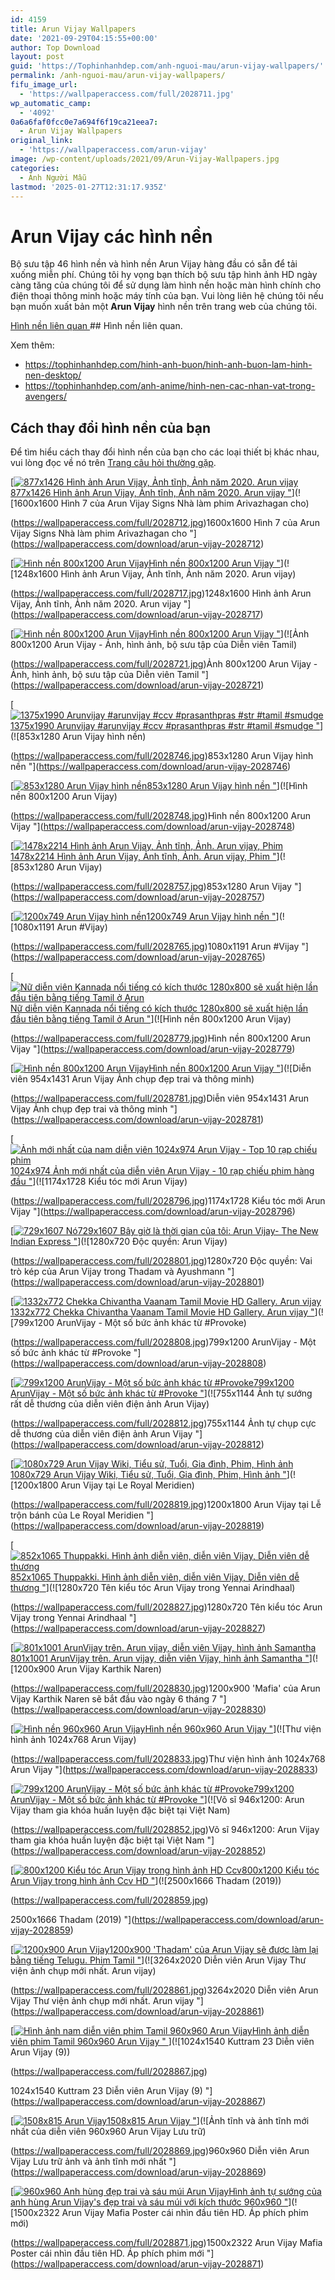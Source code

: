 ```yaml
---
id: 4159
title: Arun Vijay Wallpapers
date: '2021-09-29T04:15:55+00:00'
author: Top Download
layout: post
guid: 'https://Tophinhanhdep.com/anh-nguoi-mau/arun-vijay-wallpapers/'
permalink: /anh-nguoi-mau/arun-vijay-wallpapers/
fifu_image_url:
  - 'https://wallpaperaccess.com/full/2028711.jpg'
wp_automatic_camp:
  - '4092'
0a6a6faf0fcc0e7a694f6f19ca21eea7:
  - Arun Vijay Wallpapers
original_link:
  - 'https://wallpaperaccess.com/arun-vijay'
image: /wp-content/uploads/2021/09/Arun-Vijay-Wallpapers.jpg
categories:
  - Ảnh Người Mẫu
lastmod: '2025-01-27T12:31:17.935Z'
---
```

# Arun Vijay các hình nền

Bộ sưu tập 46 hình nền và hình nền Arun Vijay hàng đầu có sẵn để tải xuống miễn phí. Chúng tôi hy vọng bạn thích bộ sưu tập hình ảnh HD ngày càng tăng của chúng tôi để sử dụng làm hình nền hoặc màn hình chính cho điện thoại thông minh hoặc máy tính của bạn. Vui lòng liên hệ chúng tôi nếu bạn muốn xuất bản một **Arun Vijay** hình nền trên trang web của chúng tôi.

[Hình nền liên quan ](#related) ## Hình nền liên quan.

   
 Xem thêm:

   
- <https://tophinhanhdep.com/hinh-anh-buon/hinh-anh-buon-lam-hinh-nen-desktop/>
- <https://tophinhanhdep.com/anh-anime/hinh-nen-cac-nhan-vat-trong-avengers/>

## Cách thay đổi hình nền của bạn

Để tìm hiểu cách thay đổi hình nền của bạn cho các loại thiết bị khác nhau, vui lòng đọc về nó trên [Trang câu hỏi thường gặp](https://tophinhanhdep.com/faq/).

  
[[![877x1426 Hình ảnh Arun Vijay, Ảnh tĩnh, Ảnh năm 2020. Arun vijay](https://wallpaperaccess.com/full/2028711.jpg)877x1426 Hình ảnh Arun Vijay, Ảnh tĩnh, Ảnh năm 2020. Arun vijay "](https://wallpaperaccess.com/download/arun-vijay-2028711)](![1600x1600 Hình 7 của Arun Vijay Signs Nhà làm phim Arivazhagan cho)

(https://wallpaperaccess.com/full/2028712.jpg)1600x1600 Hình 7 của Arun Vijay Signs Nhà làm phim Arivazhagan cho "](https://wallpaperaccess.com/download/arun-vijay-2028712)

[[![Hình nền 800x1200 Arun Vijay](https://wallpaperaccess.com/full/2028716.jpg)Hình nền 800x1200 Arun Vijay "](https://wallpaperaccess.com/download/arun-vijay-2028716)](![1248x1600 Hình ảnh Arun Vijay, Ảnh tĩnh, Ảnh năm 2020. Arun vijay)

(https://wallpaperaccess.com/full/2028717.jpg)1248x1600 Hình ảnh Arun Vijay, Ảnh tĩnh, Ảnh năm 2020. Arun vijay "](https://wallpaperaccess.com/download/arun-vijay-2028717)

[[![Hình nền 800x1200 Arun Vijay](https://wallpaperaccess.com/full/2028720.jpg)Hình nền 800x1200 Arun Vijay "](https://wallpaperaccess.com/download/arun-vijay-2028720)](![Ảnh 800x1200 Arun Vijay - Ảnh, hình ảnh, bộ sưu tập của Diễn viên Tamil)

(https://wallpaperaccess.com/full/2028721.jpg)Ảnh 800x1200 Arun Vijay - Ảnh, hình ảnh, bộ sưu tập của Diễn viên Tamil "](https://wallpaperaccess.com/download/arun-vijay-2028721)

[[![1375x1990 Arunvijay #arunvijay #ccv #prasanthpras #str #tamil #smudge](https://wallpaperaccess.com/full/2028738.jpg)1375x1990 Arunvijay #arunvijay #ccv #prasanthpras #str #tamil #smudge "](https://wallpaperaccess.com/download/arun-vijay-2028738)](![853x1280 Arun Vijay hình nền)

(https://wallpaperaccess.com/full/2028746.jpg)853x1280 Arun Vijay hình nền "](https://wallpaperaccess.com/download/arun-vijay-2028746)

[[![853x1280 Arun Vijay hình nền](https://wallpaperaccess.com/full/2028747.jpg)853x1280 Arun Vijay hình nền "](https://wallpaperaccess.com/download/arun-vijay-2028747)](![Hình nền 800x1200 Arun Vijay)

(https://wallpaperaccess.com/full/2028748.jpg)Hình nền 800x1200 Arun Vijay "](https://wallpaperaccess.com/download/arun-vijay-2028748)

[[![1478x2214 Hình ảnh Arun Vijay, Ảnh tĩnh, Ảnh.  Arun vijay, Phim](https://wallpaperaccess.com/full/2028754.jpg)1478x2214 Hình ảnh Arun Vijay, Ảnh tĩnh, Ảnh. Arun vijay, Phim "](https://wallpaperaccess.com/download/arun-vijay-2028754)](![853x1280 Arun Vijay)

(https://wallpaperaccess.com/full/2028757.jpg)853x1280 Arun Vijay "](https://wallpaperaccess.com/download/arun-vijay-2028757)

[[![1200x749 Arun Vijay hình nền](https://wallpaperaccess.com/full/2028764.jpg)1200x749 Arun Vijay hình nền "](https://wallpaperaccess.com/download/arun-vijay-2028764)](![1080x1191 Arun #Vijay)

(https://wallpaperaccess.com/full/2028765.jpg)1080x1191 Arun #Vijay "](https://wallpaperaccess.com/download/arun-vijay-2028765)

[[![Nữ diễn viên Kannada nổi tiếng có kích thước 1280x800 sẽ xuất hiện lần đầu tiên bằng tiếng Tamil ở Arun](https://wallpaperaccess.com/full/2028767.jpg)Nữ diễn viên Kannada nổi tiếng có kích thước 1280x800 sẽ xuất hiện lần đầu tiên bằng tiếng Tamil ở Arun "](https://wallpaperaccess.com/download/arun-vijay-2028767)](![Hình nền 800x1200 Arun Vijay)

(https://wallpaperaccess.com/full/2028779.jpg)Hình nền 800x1200 Arun Vijay "](https://wallpaperaccess.com/download/arun-vijay-2028779)

[[![Hình nền 800x1200 Arun Vijay](https://wallpaperaccess.com/full/2028780.jpg)Hình nền 800x1200 Arun Vijay "](https://wallpaperaccess.com/download/arun-vijay-2028780)](![Diễn viên 954x1431 Arun Vijay Ảnh chụp đẹp trai và thông minh)

(https://wallpaperaccess.com/full/2028781.jpg)Diễn viên 954x1431 Arun Vijay Ảnh chụp đẹp trai và thông minh "](https://wallpaperaccess.com/download/arun-vijay-2028781)

[[![Ảnh mới nhất của nam diễn viên 1024x974 Arun Vijay - Top 10 rạp chiếu phim](https://wallpaperaccess.com/full/2028783.jpg)1024x974 Ảnh mới nhất của diễn viên Arun Vijay - 10 rạp chiếu phim hàng đầu "](https://wallpaperaccess.com/download/arun-vijay-2028783)](![1174x1728 Kiểu tóc mới Arun Vijay)

(https://wallpaperaccess.com/full/2028796.jpg)1174x1728 Kiểu tóc mới Arun Vijay "](https://wallpaperaccess.com/download/arun-vijay-2028796)

[[![729x1607 Nó](https://wallpaperaccess.com/full/2028799.jpg)729x1607 Bây giờ là thời gian của tôi: Arun Vijay- The New Indian Express "](https://wallpaperaccess.com/download/arun-vijay-2028799)](![1280x720 Độc quyền: Arun Vijay)

(https://wallpaperaccess.com/full/2028801.jpg)1280x720 Độc quyền: Vai trò kép của Arun Vijay trong Thadam và Ayushmann "](https://wallpaperaccess.com/download/arun-vijay-2028801)

[[![1332x772 Chekka Chivantha Vaanam Tamil Movie HD Gallery.  Arun vijay](https://wallpaperaccess.com/full/2028807.jpg)1332x772 Chekka Chivantha Vaanam Tamil Movie HD Gallery. Arun vijay "](https://wallpaperaccess.com/download/arun-vijay-2028807)](![799x1200 ArunVijay - Một số bức ảnh khác từ #Provoke)

(https://wallpaperaccess.com/full/2028808.jpg)799x1200 ArunVijay - Một số bức ảnh khác từ #Provoke "](https://wallpaperaccess.com/download/arun-vijay-2028808)

[[![799x1200 ArunVijay - Một số bức ảnh khác từ #Provoke](https://wallpaperaccess.com/full/2028810.jpg)799x1200 ArunVijay - Một số bức ảnh khác từ #Provoke "](https://wallpaperaccess.com/download/arun-vijay-2028810)](![755x1144 Ảnh tự sướng rất dễ thương của diễn viên điện ảnh Arun Vijay)

(https://wallpaperaccess.com/full/2028812.jpg)755x1144 Ảnh tự chụp cực dễ thương của diễn viên điện ảnh Arun Vijay "](https://wallpaperaccess.com/download/arun-vijay-2028812)

[[![1080x729 Arun Vijay Wiki, Tiểu sử, Tuổi, Gia đình, Phim, Hình ảnh](https://wallpaperaccess.com/full/2028817.jpg)1080x729 Arun Vijay Wiki, Tiểu sử, Tuổi, Gia đình, Phim, Hình ảnh "](https://wallpaperaccess.com/download/arun-vijay-2028817)](![1200x1800 Arun Vijay tại Le Royal Meridien)

(https://wallpaperaccess.com/full/2028819.jpg)1200x1800 Arun Vijay tại Lễ trộn bánh của Le Royal Meridien "](https://wallpaperaccess.com/download/arun-vijay-2028819)

[[![852x1065 Thuppakki.  Hình ảnh diễn viên, diễn viên Vijay, Diễn viên dễ thương](https://wallpaperaccess.com/full/2028824.jpg)852x1065 Thuppakki. Hình ảnh diễn viên, diễn viên Vijay, Diễn viên dễ thương "](https://wallpaperaccess.com/download/arun-vijay-2028824)](![1280x720 Tên kiểu tóc Arun Vijay trong Yennai Arindhaal)

(https://wallpaperaccess.com/full/2028827.jpg)1280x720 Tên kiểu tóc Arun Vijay trong Yennai Arindhaal "](https://wallpaperaccess.com/download/arun-vijay-2028827)

[[![801x1001 ArunVijay trên.  Arun vijay, diễn viên Vijay, hình ảnh Samantha](https://wallpaperaccess.com/full/2028828.jpg)801x1001 ArunVijay trên. Arun vijay, diễn viên Vijay, hình ảnh Samantha "](https://wallpaperaccess.com/download/arun-vijay-2028828)](![1200x900 Arun Vijay Karthik Naren)

(https://wallpaperaccess.com/full/2028830.jpg)1200x900 'Mafia' của Arun Vijay Karthik Naren sẽ bắt đầu vào ngày 6 tháng 7 "](https://wallpaperaccess.com/download/arun-vijay-2028830)

[[![Hình nền 960x960 Arun Vijay](https://wallpaperaccess.com/full/2028832.jpg)Hình nền 960x960 Arun Vijay "](https://wallpaperaccess.com/download/arun-vijay-2028832)](![Thư viện hình ảnh 1024x768 Arun Vijay)

(https://wallpaperaccess.com/full/2028833.jpg)Thư viện hình ảnh 1024x768 Arun Vijay "](https://wallpaperaccess.com/download/arun-vijay-2028833)

[[![799x1200 ArunVijay - Một số bức ảnh khác từ #Provoke](https://wallpaperaccess.com/full/2028851.jpg)799x1200 ArunVijay - Một số bức ảnh khác từ #Provoke "](https://wallpaperaccess.com/download/arun-vijay-2028851)](![Võ sĩ 946x1200: Arun Vijay tham gia khóa huấn luyện đặc biệt tại Việt Nam)

(https://wallpaperaccess.com/full/2028852.jpg)Võ sĩ 946x1200: Arun Vijay tham gia khóa huấn luyện đặc biệt tại Việt Nam "](https://wallpaperaccess.com/download/arun-vijay-2028852)

[[![800x1200 Kiểu tóc Arun Vijay trong hình ảnh HD Ccv](https://wallpaperaccess.com/full/2028853.jpg)800x1200 Kiểu tóc Arun Vijay trong hình ảnh Ccv HD "](https://wallpaperaccess.com/download/arun-vijay-2028853)](![2500x1666 Thadam (2019))

(https://wallpaperaccess.com/full/2028859.jpg)

2500x1666 Thadam (2019) "](https://wallpaperaccess.com/download/arun-vijay-2028859)

[[![1200x900 Arun Vijay](https://wallpaperaccess.com/full/2028860.jpg)1200x900 'Thadam' của Arun Vijay sẽ được làm lại bằng tiếng Telugu. Phim Tamil "](https://wallpaperaccess.com/download/arun-vijay-2028860)](![3264x2020 Diễn viên Arun Vijay Thư viện ảnh chụp mới nhất.  Arun vijay)

(https://wallpaperaccess.com/full/2028861.jpg)3264x2020 Diễn viên Arun Vijay Thư viện ảnh chụp mới nhất. Arun vijay "](https://wallpaperaccess.com/download/arun-vijay-2028861)

[[![Hình ảnh nam diễn viên phim Tamil 960x960 Arun Vijay](https://wallpaperaccess.com/full/2028863.jpg)Hình ảnh diễn viên phim Tamil 960x960 Arun Vijay " ](https://wallpaperaccess.com/download/arun-vijay-2028863)](![1024x1540 Kuttram 23 Diễn viên Arun Vijay (9))

(https://wallpaperaccess.com/full/2028867.jpg)

1024x1540 Kuttram 23 Diễn viên Arun Vijay (9) "](https://wallpaperaccess.com/download/arun-vijay-2028867)

[[![1508x815 Arun Vijay](https://wallpaperaccess.com/full/2028868.jpg)1508x815 Arun Vijay "](https://wallpaperaccess.com/download/arun-vijay-2028868)](![Ảnh tĩnh và ảnh tĩnh mới nhất của diễn viên 960x960 Arun Vijay Lưu trữ)

(https://wallpaperaccess.com/full/2028869.jpg)960x960 Diễn viên Arun Vijay Lưu trữ ảnh và ảnh tĩnh mới nhất "](https://wallpaperaccess.com/download/arun-vijay-2028869)

[[![960x960 Anh hùng đẹp trai và sáu múi Arun Vijay](https://wallpaperaccess.com/full/2028870.jpg)Hình ảnh tự sướng của anh hùng Arun Vijay's đẹp trai và sáu múi với kích thước 960x960 "](https://wallpaperaccess.com/download/arun-vijay-2028870)](![1500x2322 Arun Vijay Mafia Poster cái nhìn đầu tiên HD.  Áp phích phim mới)

(https://wallpaperaccess.com/full/2028871.jpg)1500x2322 Arun Vijay Mafia Poster cái nhìn đầu tiên HD. Áp phích phim mới "](https://wallpaperaccess.com/download/arun-vijay-2028871)

